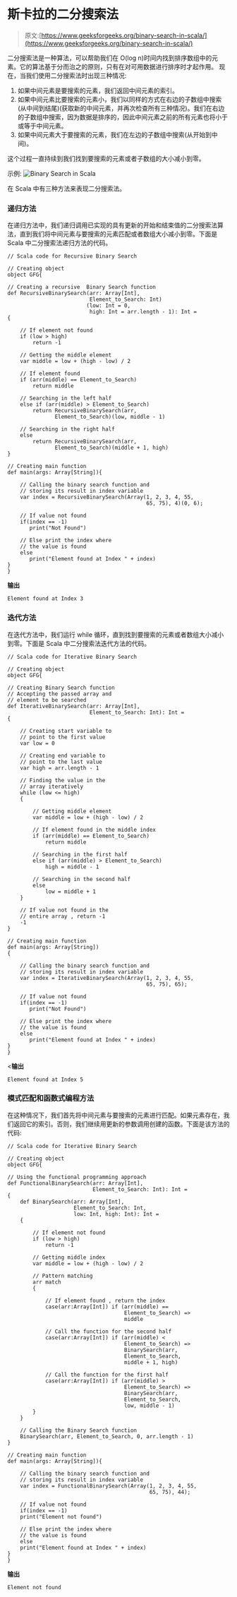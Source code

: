 # 斯卡拉的二分搜索法

> 原文:[https://www.geeksforgeeks.org/binary-search-in-scala/](https://www.geeksforgeeks.org/binary-search-in-scala/)

二分搜索法是一种算法，可以帮助我们在 O(log n)时间内找到排序数组中的元素。它的算法基于分而治之的原则，只有在对可用数据进行排序时才起作用。
现在，当我们使用二分搜索法时出现三种情况:

1.  如果中间元素是要搜索的元素，我们返回中间元素的索引。
2.  如果中间元素比要搜索的元素小，我们以同样的方式在右边的子数组中搜索(从中间到结尾)(获取新的中间元素，并再次检查所有三种情况)。我们在右边的子数组中搜索，因为数据是排序的，因此中间元素之前的所有元素也将小于或等于中间元素。
3.  如果中间元素大于要搜索的元素，我们在左边的子数组中搜索(从开始到中间)。

这个过程一直持续到我们找到要搜索的元素或者子数组的大小减小到零。

示例:
![Binary Search in Scala](img/a1049b4b13d044a8c0247795694d728b.png)

在 Scala 中有三种方法来表现二分搜索法。

### 递归方法

在递归方法中，我们递归调用已实现的具有更新的开始和结束值的二分搜索法算法，直到我们将中间元素与要搜索的元素匹配或者数组大小减小到零。下面是 Scala 中二分搜索法递归方法的代码。

```
// Scala code for Recursive Binary Search

// Creating object
object GFG{

// Creating a recursive  Binary Search function
def RecursiveBinarySearch(arr: Array[Int],
                          Element_to_Search: Int)
                         (low: Int = 0,
                          high: Int = arr.length - 1): Int = 
{

    // If element not found                               
    if (low > high) 
        return -1

    // Getting the middle element
    var middle = low + (high - low) / 2

    // If element found
    if (arr(middle) == Element_to_Search)
        return middle

    // Searching in the left half
    else if (arr(middle) > Element_to_Search)
        return RecursiveBinarySearch(arr, 
               Element_to_Search)(low, middle - 1)

    // Searching in the right half
    else
        return RecursiveBinarySearch(arr, 
               Element_to_Search)(middle + 1, high)
}

// Creating main function
def main(args: Array[String]){

    // Calling the binary search function and
    // storing its result in index variable
    var index = RecursiveBinarySearch(Array(1, 2, 3, 4, 55, 
                                            65, 75), 4)(0, 6);

    // If value not found 
    if(index == -1)
       print("Not Found")

    // Else print the index where 
    // the value is found
    else
       print("Element found at Index " + index)
}
}
```

**输出**

```
Element found at Index 3
```

### 迭代方法

在迭代方法中，我们运行 while 循环，直到找到要搜索的元素或者数组大小减小到零。下面是 Scala 中二分搜索法迭代方法的代码。

```
// Scala code for Iterative Binary Search

// Creating object
object GFG{

// Creating Binary Search function
// Accepting the passed array and 
// element to be searched
def IterativeBinarySearch(arr: Array[Int], 
                          Element_to_Search: Int): Int =
{

    // Creating start variable to
    // point to the first value
    var low = 0

    // Creating end variable to 
    // point to the last value
    var high = arr.length - 1

    // Finding the value in the 
    // array iteratively
    while (low <= high)
    {

        // Getting middle element    
        var middle = low + (high - low) / 2

        // If element found in the middle index
        if (arr(middle) == Element_to_Search)
            return middle

        // Searching in the first half
        else if (arr(middle) > Element_to_Search)
            high = middle - 1

        // Searching in the second half  
        else
            low = middle + 1
    }

    // If value not found in the 
    // entire array , return -1 
    -1
}

// Creating main function
def main(args: Array[String])
{

    // Calling the binary search function and
    // storing its result in index variable
    var index = IterativeBinarySearch(Array(1, 2, 3, 4, 55,
                                            65, 75), 65);

    // If value not found 
    if(index == -1)
       print("Not Found")

    // Else print the index where 
    // the value is found
    else
       print("Element found at Index " + index)
}
}
```

<**输出**

```
Element found at Index 5
```

### 模式匹配和函数式编程方法

在这种情况下，我们首先将中间元素与要搜索的元素进行匹配。如果元素存在，我们返回它的索引。否则，我们继续用更新的参数调用创建的函数。下面是该方法的代码:

```
// Scala code for Iterative Binary Search

// Creating object
object GFG{

// Using the functional programming approach
def FunctionalBinarySearch(arr: Array[Int], 
                           Element_to_Search: Int): Int =
{ 
    def BinarySearch(arr: Array[Int],
                     Element_to_Search: Int, 
                     low: Int, high: Int): Int =
    {

        // If element not found
        if (low > high)
            return -1

        // Getting middle index
        var middle = low + (high - low) / 2

        // Pattern matching
        arr match
        {

            // If element found , return the index
            case(arr:Array[Int]) if (arr(middle) ==
                                     Element_to_Search) => 
                                     middle 

            // Call the function for the second half
            case(arr:Array[Int]) if (arr(middle) < 
                                     Element_to_Search) => 
                                     BinarySearch(arr, 
                                     Element_to_Search,
                                     middle + 1, high)

            // Call the function for the first half 
            case(arr:Array[Int]) if (arr(middle) > 
                                     Element_to_Search) => 
                                     BinarySearch(arr, 
                                     Element_to_Search,
                                     low, middle - 1)
        }
    } 

    // Calling the Binary Search function
    BinarySearch(arr, Element_to_Search, 0, arr.length - 1)
}

// Creating main function
def main(args: Array[String]){

    // Calling the binary search function and 
    // storing its result in index variable
    var index = FunctionalBinarySearch(Array(1, 2, 3, 4, 55,
                                             65, 75), 44);

    // If value not found 
    if(index == -1)
    print("Element not found")

    // Else print the index where 
    // the value is found
    else
    print("Element found at Index " + index)
}
}
```

**输出**

```
Element not found

```